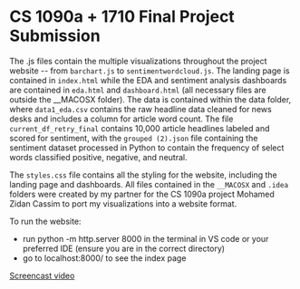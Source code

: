 # CS 1090a + 1710 Final Project Submission 

The .js files contain the multiple visualizations throughout the project website -- from `barchart.js` to `sentimentwordcloud.js`. The landing page is contained in `index.html` while the EDA and sentiment analysis dashboards are contained in `eda.html` and `dashboard.html` (all necessary files are outside the __MACOSX folder). The data is contained within the data folder, where `data1_eda.csv` contains the raw headline data cleaned for news desks and includes a column for article word count. The file `current_df_retry_final` contains 10,000 article headlines labeled and scored for sentiment, with the `grouped (2).json` file containing the sentiment dataset processed in Python to contain the frequency of select words classified positive, negative, and neutral. 

The `styles.css` file contains all the styling for the website, including the landing page and dashboards. All files contained in the `__MACOSX` and `.idea` folders were created by my partner for the CS 1090a project Mohamed Zidan Cassim to port my visualizations into a website format. 

To run the website: 
- run python -m http.server 8000 in the terminal in VS code or your preferred IDE (ensure you are in the correct directory)
- go to localhost:8000/ to see the index page


[Screencast video](https://drive.google.com/file/d/13rK3A7AAaepee6yi46w2UweK4QJTWj5z/view?usp=drive_link)


